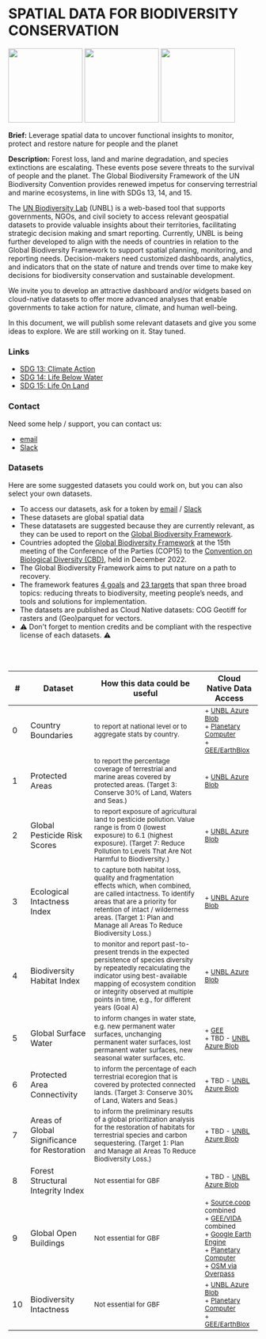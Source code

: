 # SPATIAL DATA FOR BIODIVERSITY CONSERVATION

<img src="https://github.com/unepwcmc/unbl-cloudnativehacks/assets/141819111/b5e2ba08-7521-4d4e-892b-c43e1ab001bc" height="150"/>
     <img src="https://github.com/unepwcmc/unbl-cloudnativehacks/assets/141819111/d75e61e2-b26f-4c9a-981c-cc1f865081c8" height="150"/>
     <img src="https://github.com/unepwcmc/unbl-cloudnativehacks/assets/141819111/caa96421-9c25-4af0-87e2-2df107d5c127" height="150"/>

**Brief:** Leverage spatial data to uncover functional insights to monitor, protect and restore nature for people and the planet 

**Description:**  Forest loss, land and marine degradation, and species extinctions are escalating. These events pose severe threats to the survival of people and the planet. The Global Biodiversity Framework of the UN Biodiversity Convention provides renewed impetus for conserving terrestrial and marine ecosystems, in line with SDGs 13, 14, and 15.  

The [UN Biodiversity Lab](https://unbiodiversitylab.org/en/) (UNBL) is a web-based tool that supports governments, NGOs, and civil society to access relevant geospatial datasets to provide valuable insights about their territories, facilitating strategic decision making and smart reporting. Currently, UNBL is being further developed to align with the needs of countries in relation to the Global Biodiversity Framework to support spatial planning, monitoring, and reporting needs. Decision-makers need customized dashboards, analytics, and indicators that on the state of nature and trends over time to make key decisions for biodiversity conservation and sustainable development. 

We invite you to develop an attractive dashboard and/or widgets based on cloud-native datasets to offer more advanced analyses that enable governments to take action for nature, climate, and human well-being. 

In this document, we will publish some relevant datasets and give you some ideas to explore. We are still working on it. Stay tuned.

### Links
- [SDG 13: Climate Action](https://www.un.org/sustainabledevelopment/climate-change/)
- [SDG 14: Life Below Water](https://www.un.org/sustainabledevelopment/oceans/)
- [SDG 15: Life On Land](https://www.un.org/sustainabledevelopment/biodiversity/)

### Contact
Need some help / support, you can contact us:  
- [email](mailto:unbl@unep-wcmc.org)
- [Slack](cloud-native-hacks-aaaamjzzuyzpkclta7x7wfh5iu@wcmc.slack.com)

### Datasets

Here are some suggested datasets you could work on, but you can also select your own datasets.
- To access our datasets, ask for a token by [email](mailto:unbl@unep-wcmc.org) / [Slack](cloud-native-hacks-aaaamjzzuyzpkclta7x7wfh5iu@wcmc.slack.com)
- These datasets are global spatial data
- These datatasets are suggested because they are currently relevant, as they can be used to report on the [Global Biodiversity Framework](https://www.post-2020indicators.org/). 
- Countries adopted the [Global Biodiversity Framework](https://www.post-2020indicators.org/) at the 15th meeting of the Conference of the Parties (COP15) to the [Convention on Biological Diversity (CBD)](https://www.cbd.int/convention), held in December 2022.
- The Global Biodiversity Framework aims to put nature on a path to recovery. 
- The framework features [4 goals](https://www.cbd.int/gbf/goals/) and [23 targets](https://www.cbd.int/gbf/targets/) that span three broad topics: reducing threats to biodiversity, meeting people’s needs, and tools and solutions for implementation.
- The datasets are published as Cloud Native datasets: COG Geotiff for rasters and (Geo)parquet for vectors.
- ⚠️ Don't forget to mention credits and be compliant with the respective license of each datasets. ⚠️

<br/><br/>

| #  | Dataset | How this data could be useful | Cloud Native Data Access | 
| ------------- | ------------- | ------------- | ------------- | 
|  0  | Country Boundaries | <sub>to report at national level or to aggregate stats by country.</sub> | <sub>+ [UNBL Azure Blob]() <br/>+ [Planetary Computer]() <br/>+ [GEE/EarthBlox](https://gee-community-catalog.org/projects/bii/)|</sub>|
| 1  | Protected Areas | <sub>to report the percentage coverage of terrestrial and marine areas covered by protected areas. (Target 3: Conserve 30% of Land, Waters and Seas.)</sub> | <sub>+ [UNBL Azure Blob](https://cloudnativehacks.blob.core.windows.net/data/protected-areas/WDPA_Mar2024_Public.parquet)</sub>|
| 2  | Global Pesticide Risk Scores |<sub> to report exposure of agricultural land to pesticide pollution. Value range is from 0 (lowest exposure) to 6.1 (highest exposure). (Target 7: Reduce Pollution to Levels That Are Not Harmful to Biodiversity.)</sub>| <sub>+ [UNBL Azure Blob](https://cloudnativehacks.blob.core.windows.net/data/global-pesticide-pollution-risk/Global_pesticide_risk_scores_cog.tif)</sub>|
| 3  | Ecological Intactness Index | <sub>to capture both habitat loss, quality and fragmentation effects which, when combined, are called intactness. To identify areas that are a priority for retention of intact / wilderness areas. (Target 1: Plan and Manage all Areas To Reduce Biodiversity Loss.)</sub> | <sub>+ [UNBL Azure Blob](https://cloudnativehacks.blob.core.windows.net/data/ecological-intactness-index/Ecological-Intactness-Index_year-2009_Qprime_cog.tif)</sub>|
| 4  | Biodiversity Habitat Index | <sub>to monitor and report past-to-present trends in the expected persistence of species diversity by repeatedly recalculating the indicator using best-available mapping of ecosystem condition or integrity observed at multiple points in time, e.g., for different years (Goal A)</sub> | <sub>+ [UNBL Azure Blob](https://cloudnativehacks.blob.core.windows.net/data/04_biodiversity-habitat-index/BILBI_P_BHIv2_Habitat_2020_cog.tif) </sub> |
| 5  | Global Surface Water | <sub>to inform changes in water state, e.g. new permanent water surfaces, unchanging permanent water surfaces, lost permanent water surfaces, new seasonal water surfaces, etc.</sub> | <sub>+ [GEE](https://developers.google.com/earth-engine/datasets/catalog/JRC_GSW1_4_GlobalSurfaceWater)<br/>+ TBD - [UNBL Azure Blob]()  |
| 6  | Protected Area Connectivity | <sub>to inform the percentage of each terrestrial ecoregion that is covered by protected connected lands. (Target 3: Conserve 30% of Land, Waters and Seas.)</sub> | <sub>+ TBD - [UNBL Azure Blob]() </sub> |
| 7  | Areas of Global Significance for Restoration | <sub>to inform the preliminary results of a global prioritization analysis for the restoration of habitats for terrestrial species and carbon sequestering. (Target 1: Plan and Manage all Areas To Reduce Biodiversity Loss.) | <sub>+ TBD - [UNBL Azure Blob]() </sub> |
| 8  | Forest Structural Integrity Index | <sub>Not essential for GBF</sub> | <sub>+ TBD - [UNBL Azure Blob]() </sub> |
| 9  | Global Open Buildings | <sub>Not essential for GBF</sub> | <sub>+ [Source.coop](https://beta.source.coop/repositories/vida/google-microsoft-open-buildings/description/) combined<br/>+ [GEE/VIDA](https://gee-community-catalog.org/projects/global_buildings/) combined <br/>+ [Google Earth Engine](https://developers.google.com/earth-engine/datasets/catalog/GOOGLE_Research_open-buildings_v3_polygons) <br/>+ [Planetary Computer](https://planetarycomputer.microsoft.com/dataset/ms-buildings)<br/>+ [OSM via Overpass](https://overpass-turbo.eu/s/1In5)</sub>|
|  10  | Biodiversity Intactness | <sub>Not essential for GBF</sub> |<sub>+ [UNBL Azure Blob](https://cloudnativehacks.blob.core.windows.net/data/biodiversity_intactness_index/BIIAb-2015_cog.tif) <br/>+ [Planetary Computer](https://planetarycomputer.microsoft.com/dataset/io-biodiversity) <br/>+ [GEE/EarthBlox](https://gee-community-catalog.org/projects/bii/)</sub>|





